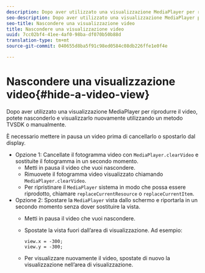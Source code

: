 ```yaml
---
description: Dopo aver utilizzato una visualizzazione MediaPlayer per riprodurre il video, potete nasconderlo e visualizzarlo nuovamente utilizzando un metodo TVSDK o manualmente.
seo-description: Dopo aver utilizzato una visualizzazione MediaPlayer per riprodurre il video, potete nasconderlo e visualizzarlo nuovamente utilizzando un metodo TVSDK o manualmente.
seo-title: Nascondere una visualizzazione video
title: Nascondere una visualizzazione video
uuid: 7cc02bf4-41ee-4af0-98ba-df070b50b88d
translation-type: tm+mt
source-git-commit: 040655d8ba5f91c98ed0584c08db226ffe1e0f4e

---
```



# Nascondere una visualizzazione video{#hide-a-video-view}

Dopo aver utilizzato una visualizzazione MediaPlayer per riprodurre il video, potete nasconderlo e visualizzarlo nuovamente utilizzando un metodo TVSDK o manualmente.

È necessario mettere in pausa un video prima di cancellarlo o spostarlo dal display.
* Opzione 1: Cancellate il fotogramma video con `MediaPlayer.clearVideo`&#x200B; e sostituite il fotogramma in un secondo momento.
   * Metti in pausa il video che vuoi nascondere.
   * Rimuovete il fotogramma video visualizzato chiamando `MediaPlayer.clearVideo`.
   * Per ripristinare il `MediaPlayer` sistema in modo che possa essere riprodotto, chiamare `replaceCurrentResource` o `replaceCurrentItem`.
* Opzione 2: Spostare la `MediaPlayer` vista dallo schermo e riportarla in un secondo momento senza dover sostituire la vista.
   * Metti in pausa il video che vuoi nascondere.
   * Spostate la vista fuori dall’area di visualizzazione. Ad esempio:

      ```
      view.x = -300; 
      view.y = -300;
      ```

   * Per visualizzare nuovamente il video, spostate di nuovo la visualizzazione nell’area di visualizzazione.
